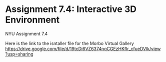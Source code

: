 # Assignment 7.4: Interactive 3D Environment
 NYU Assignment 7.4



Here is the link to the isntaller file for the Morbo Virtual Gallery
https://drive.google.com/file/d/19tcDi6VZ6374nqCGEzHKflr_cfueDVlk/view?usp=sharing